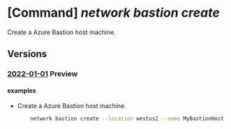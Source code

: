 # [Command] _network bastion create_

Create a Azure Bastion host machine.

## Versions

### [2022-01-01](/Resources/mgmt-plane/L3N1YnNjcmlwdGlvbnMve30vcmVzb3VyY2Vncm91cHMve30vcHJvdmlkZXJzL21pY3Jvc29mdC5uZXR3b3JrL2Jhc3Rpb25ob3N0cy97fQ==/2022-01-01.xml) **Preview**

<!-- mgmt-plane /subscriptions/{}/resourcegroups/{}/providers/microsoft.network/bastionhosts/{} 2022-01-01 -->

#### examples

- Create a Azure Bastion host machine.
    ```bash
        network bastion create --location westus2 --name MyBastionHost --public-ip-address MyPublicIpAddress --resource-group MyResourceGroup --vnet-name MyVnet
    ```
